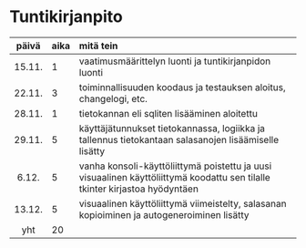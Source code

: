 # Tuntikirjanpito

| päivä | aika | mitä tein  |
| :----:|:-----| :-----|
| 15.11. | 1    | vaatimusmäärittelyn luonti ja tuntikirjanpidon luonti |
| 22.11. | 3    | toiminnallisuuden koodaus ja testauksen aloitus, changelogi, etc. |
| 28.11. | 1    | tietokannan eli sqliten lisääminen aloitettu |
| 29.11. | 5    | käyttäjätunnukset tietokannassa, logiikka ja tallennus tietokantaan salasanojen lisäämiselle lisätty |
| 6.12. | 5    | vanha konsoli-käyttöliittymä poistettu ja uusi visuaalinen käyttöliittymä koodattu sen tilalle tkinter kirjastoa hyödyntäen |
| 13.12. | 5    | visuaalinen käyttöliittymä viimeistelty, salasanan kopioiminen ja autogeneroiminen lisätty |
| yht   | 20   | |